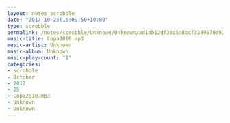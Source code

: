```yaml
---
layout: notes_scrobble
date: "2017-10-25T16:09:50+10:00"
type: scrobble
permalink: /notes/scrobble/Unknown/Unknown/ad1ab12df30c5a8bcf3389670d92354a7d217d68.html
music-title: Copa2010.mp3
music-artist: Unknown
music-album: Unknown
music-play-count: "1"
categories:
- scrobble
- October
- 2017
- 25
- Copa2010.mp3
- Unknown
- Unknown
---
```

